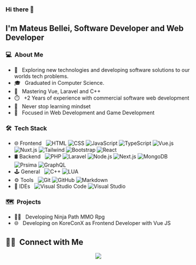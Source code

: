 ### Hi there 👋

## I'm Mateus Bellei, Software Developer and Web Developer

### 💻 &nbsp;About Me 

- 🤔 &nbsp; Exploring new technologies and developing software solutions to our worlds tech problems.
- 🎓 &nbsp; Graduated in Computer Science.
- 🦾 &nbsp; Mastering Vue, Laravel and C++
- ⏱️ &nbsp; +2 Years of experience with commercial software web development
- 🚀 &nbsp; Never stop learning mindset
- 💖 &nbsp; Focused in Web Development and Game Development

### 🛠 &nbsp;Tech Stack

- 🌐 Frontend &nbsp;
  ![HTML](https://img.shields.io/badge/HTML5-E34F26?style=flat-square&logo=html5&logoColor=white)
  ![CSS](https://img.shields.io/badge/CSS3-1572B6?style=flat-square&logo=css3&logoColor=white)
  ![JavaScript](https://img.shields.io/badge/-JavaScript-333333?style=flat&logo=javascript)
  ![TypeScript](https://img.shields.io/badge/-TypeScript-333333?style=flat&logo=typescript)
  ![Vue.js](https://img.shields.io/badge/VueJS-%2335495e?style=flat-square&logo=vue.js&logoColor=%234FC08D)
  ![Nuxt.js](https://img.shields.io/badge/Nuxt.js-00C58E?style=flat-square&logo=nuxt.js&logoColor=white)
  ![Tailwind](https://img.shields.io/badge/Tailwind_CSS-38B2AC?style=flat-square&logo=tailwind-css&logoColor=white)
  ![Bootstrap](https://img.shields.io/badge/Bootstrap-563D7C?style=flat-square&logo=bootstrap&logoColor=white)
  ![React](https://img.shields.io/badge/ReactJS-61DAFB?style=flat-square&logo=react&logoColor=white&labelColor=007ACC&color=007ACC)
- 🛢 Backend &nbsp;
  ![PHP](https://img.shields.io/badge/PHP-777BB4?style=flat-square&logo=php&logoColor=white)
  ![Laravel](https://img.shields.io/badge/Laravel-FF2D20?style=flat-square&logo=laravel&logoColor=white)
  ![Node.js](https://img.shields.io/badge/NodeJS-339933?style=flat-square&logo=node.js&logoColor=white)
  ![Next.js](https://img.shields.io/badge/NextJS-000000?style=flat-square&logo=next.js&logoColor=white)
  ![MongoDB](https://img.shields.io/badge/MongoDB-47A248?style=flat-square&logo=mongodb&logoColor=white)
  ![Prsima](https://img.shields.io/badge/-Prisma-E10098?style=flat-square&logo=prisma&logoColor=white)
  ![GraphQL](https://img.shields.io/badge/-GraphQL-E10098?style=flat-square&logo=graphql&logoColor=white)
- 🕹️ General &nbsp;
  ![C++](https://img.shields.io/badge/C++-00599C?style=flat-square&logo=c%2B%2B&logoColor=white)
  ![LUA](https://img.shields.io/badge/Lua-2C2D72?style=flat-square&logo=lua&logoColor=white)
- ⚙️ Tools &nbsp;
  ![Git](https://img.shields.io/badge/-Git-333333?style=flat&logo=git)
  ![GitHub](https://img.shields.io/badge/-GitHub-333333?style=flat&logo=github)
  ![Markdown](https://img.shields.io/badge/-Markdown-333333?style=flat&logo=markdown)
- 🔧 IDEs &nbsp;
  ![Visual Studio Code](https://img.shields.io/badge/Visual%20Studio%20Code-007ACC?style=flat&logo=visual-studio-code&logoColor=white)
  ![Visual Studio](https://img.shields.io/badge/-Visual%20Studio-5C2D91?style=flat&logo=visual-studio&logoColor=white)

### 🗺️ &nbsp;Projects
- 🐱‍👤 &nbsp; Developing Ninja Path MMO Rpg
- 🌐 &nbsp; Developing on KoreConX as Frontend Developer with Vue JS

##  🤝🏻 &nbsp;Connect with Me

<p align="center">
<a href="https://www.linkedin.com/in/mateus-bellei"><img src="https://img.shields.io/badge/-Mateus%20Bellei-0077B5?style=flat-square&logo=Linkedin&logoColor=white""/ target="_blank"></a>

<!--
**m7bellei/m7bellei** is a ✨ _special_ ✨ repository because its `README.md` (this file) appears on your GitHub profile.

